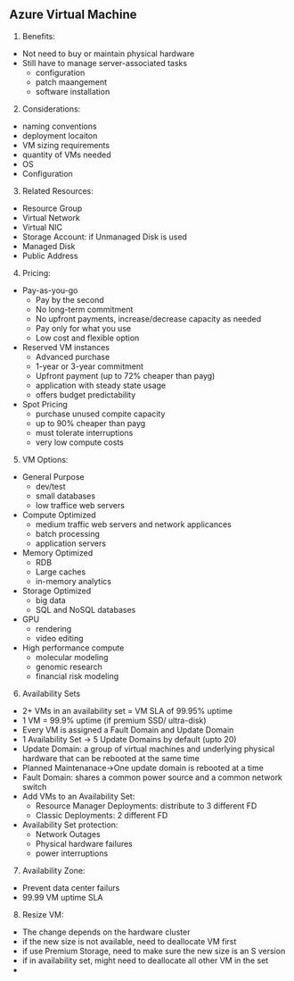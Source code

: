 ## Azure Virtual Machine
1. Benefits:
  - Not need to buy or maintain physical hardware
  - Still have to manage server-associated tasks
    - configuration
    - patch maangement
    - software installation
2. Considerations:
  - naming conventions
  - deployment locaiton
  - VM sizing requirements
  - quantity of VMs needed
  - OS
  - Configuration
3. Related Resources:
  - Resource Group
  - Virtual Network
  - Virtual NIC
  - Storage Account: if Unmanaged Disk is used
  - Managed Disk
  - Public Address
4. Pricing:
  - Pay-as-you-go
    - Pay by the second
    - No long-term commitment
    - No upfront payments, increase/decrease capacity as needed
    - Pay only for what you use
    - Low cost and flexible option
  - Reserved VM instances
    - Advanced purchase
    - 1-year or 3-year commitment
    - Upfront payment (up to 72% cheaper than payg)
    - application with steady state usage
    - offers budget predictability
  - Spot Pricing
    - purchase unused compite capacity
    - up to 90% cheaper than payg
    - must tolerate interruptions
    - very low compute costs
 5. VM Options:
   - General Purpose
     - dev/test
     - small databases
     - low traffice web servers
   - Compute Optimized
     - medium traffic web servers and network applicances
     - batch processing 
     - application servers
   - Memory Optimized
     - RDB
     - Large caches
     - in-memory analytics
   - Storage Optimized
     - big data
     - SQL and NoSQL databases
   - GPU
     - rendering 
     - video editing
   - High performance compute
     - molecular modeling
     - genomic research
     - financial risk modeling
 6. Availability Sets
   - 2+ VMs in an availability set = VM SLA of 99.95% uptime
   - 1 VM = 99.9% uptime (if premium SSD/ ultra-disk)
   - Every VM is assigned a Fault Domain and Update Domain
   - 1 Availability Set -> 5 Update Domains by default (upto 20)
   - Update Domain: a group of virtual machines and underlying physical hardware that can be rebooted at the same time
   - Planned Maintenanace->One update domain is rebooted at a time
   - Fault Domain: shares a common power source and a common network switch
   - Add VMs to an Availability Set:
     - Resource Manager Deployments: distribute to 3 different FD
     - Classic Deployments: 2 different FD
   - Availability Set protection:
     - Network Outages
     - Physical hardware failures
     - power interruptions
 7. Availability Zone:
   - Prevent data center failurs
   - 99.99 VM uptime SLA
 8. Resize VM:
   - The change depends on the hardware cluster
   - if the new size is not available, need to deallocate VM first
   - if use Premium Storage, need to make sure the new size is an S version
   - if in availability set, might need to deallocate all other VM in the set
   - 